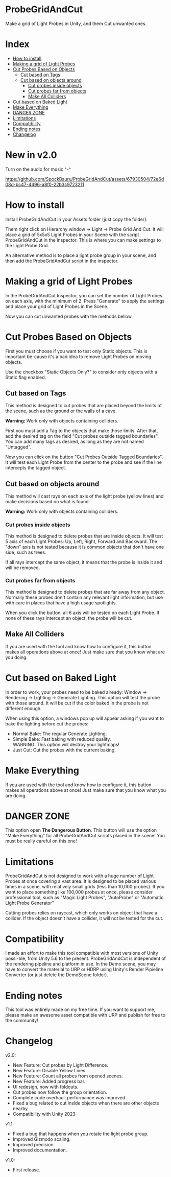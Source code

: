 # ProbeGridAndCut
Make a grid of Light Probes in Unity, and them Cut unwanted ones.

# Index
 * [How to install](#how-to-install)
 * [Making a grid of Light Probes](#making-a-grid-of-light-probes)
 * [Cut Probes Based on Objects](#cut-probes-based-on-objects)
   * [Cut based on Tags](#cut-based-on-tags)
   * [Cut based on objects around](#cut-based-on-objects-around)
     * [Cut probes inside objects](#cut-probes-inside-objects)
     * [Cut probes far from objects](#cut-probes-far-from-objects)
	 * [Make All Colliders](#make-all-colliders)
 * [Cut based on Baked Light](#cut-based-on-baked-light)
 * [Make Everything](#make-everything)
 * [DANGER ZONE](#danger-zone)
 * [Limitations](#limitations)
 * [Compatibility](#compatibility)
 * [Ending notes](#ending-notes)
 * [Changelog](#changelog)

# New in v2.0
Turn on the audio for music ^-^

https://github.com/SpockBauru/ProbeGridAndCut/assets/67930504/72e6d08d-bc47-4496-a8f0-22b3c9723211

# How to install
Install ProbeGridAndCut in your Assets folder (just copy the folder). 

Them right click on Hierarchy window -> Light -> Probe Grid And Cut. It will place a grid of 5x5x5 Light Probes in your Scene with the script ProbeGridAndCut in the Inspector. This is where you can make settings to the Light Probe Grid.

An alternative method is to place a light probe group in your scene, and then add the ProbeGridAndCut script in the inspector.

# Making a grid of Light Probes
In the ProbeGridAndCut Inspector, you can set the number of Light Probes on each axis, with the minimum of 2. Press "Generate" to apply the settings and place your grid of Light Probes in the Scene.

Now you can cut unwanted probes with the methods bellow

# Cut Probes Based on Objects
First you must choose if you want to test only Static objects. This is important be-cause it's a bad idea to remove Light Probes on moving objects.

Use the checkbox "Static Objects Only?" to consider only objects with a Static flag enabled. 

## Cut based on Tags
This method is designed to cut probes that are placed beyond the limits of the scene, such as the ground or the walls of a cave. 

**Warning:** Work only with objects containing colliders.

First you must add a Tag to the objects that make those limits. After that, add the desired tag on the field "Cut probes outside tagged boundaries". You can add many tags as desired, as long as they are not named "Untagged".

Now you can click on the button "Cut Probes Outside Tagged Boundaries". It will test each Light Probe from the center to the probe and see if the line intercepts the tagged object.

## Cut based on objects around
This method will cast rays on each axis of the light probe (yellow lines) and make decisions based on what is found.

**Warning:** Work only with objects containing colliders.

### Cut probes inside objects
This method is designed to delete probes that are inside objects. It will test 5 axis of each Light Probes: Up, Left, Right, Forward and Backward. The "down" axis is not tested because it is common objects that don't have one side, such as trees.

If all rays intercept the same object, it means that the probe is inside it and will be removed.

### Cut probes far from objects
This method is designed to delete probes that are far away from any object. Normally these probes don't contain any relevant light information, but use with care in places that have a high usage spotlights.

When you click the button, all 6 axis will be tested on each Light Probe. If none of these rays intercept an object, the probe will be cut.

## Make All Colliders
If you are used with the tool and know how to configure it, this button makes all operations above at once! Just make sure that you know what are you doing.

# Cut based on Baked Light
In order to work, your probes need to be baked already: Window -> Rendering -> Lighting -> Generate Lighting.
This option will test the probe with those around. It will be cut if the color baked in the probe is not different enough.
 
When using this option, a windows pop up will appear asking if you want to bake the lighting before cut the probes:
 
-	Normal Bake: The regular Generate Lighting.
-	Simple Bake: Fast baking with reduced quality.
</br>WARNING: This option will destroy your lightmaps!
-	Just Cut: Cut the probes with the current baking.

# Make Everything
If you are used with the tool and know how to configure it, this button makes all operations above at once! Just make sure that you know what you are doing.

# DANGER ZONE
This option open **The Dangerous Button**. This button will use the option "Make Everything" for all ProbeGridAndCut scripts placed in the scene! You must be really careful on this one!

# Limitations
ProbeGridAndCut is not designed to work with a huge number of Light Probes at once covering a vast area. It is designed to be placed various times in a scene, with relatively small grids (less than 10,000 probes). If you want to place something like 100,000 probes at once, please consider professional tool, such as "Magic Light Probes", "AutoProbe" or "Automatic Light Probe Generator"

Cutting probes relies on raycast, which only works on object that have a collider. If the object doesn’t have a collider, it will not be tested for the cut.

# Compatibility
I made an effort to make this tool compatible with most versions of Unity possi-ble, from Unity 5.6 to the present.
ProbeGridAndCut is independent of the rendering pipeline and platform in use. In the Demo scene, you may have to convert the material to URP or HDRP using Unity's Render Pipieline Converter (or just delete the DemoScene folder).

# Ending notes
This tool was entirely made on my free time. If you want to support me, please make an awesome asset compatible with URP and publish for free to the community!

# Changelog
v2.0:
-	New Feature: Cut probes by Light Difference.
-	New Feature: Disable Yellow Lines.
-	New Feature: Count all probes from opened scenes.
-	New Feature: Added progress bar.
-	UI redesign, now with foldouts.
-	Cut probes now follow the group orientation.
-	Complete code overhaul: performance was improved.
-	Fixed a bug related to cut inside objects when there are other objects nearby.
-	Compatibility with Unity 2023

v1.1:
-	Fixed a bug that happens when you rotate the light probe group.
-	Improved Gizmodo scaling.
-	Improved precision.
-	Improved documentation.

v1.0:
-	First release.
